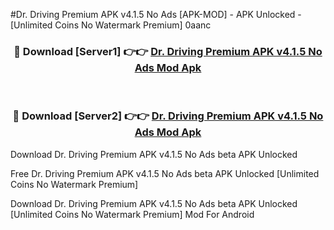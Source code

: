#Dr. Driving Premium APK v4.1.5 No Ads [APK-MOD] - APK Unlocked - [Unlimited Coins No Watermark Premium] 0aanc



<div align="center">

<h3>🔴 Download [Server1] 👉👉 <a href="https://momento.my/?title=Dr._Driving_Premium_APK_v4.1.5_No_Ads">Dr. Driving Premium APK v4.1.5 No Ads Mod Apk</a></h3><br>

<h3>🔴 Download [Server2] 👉👉 <a href="https://momento.my/?title=Dr._Driving_Premium_APK_v4.1.5_No_Ads">Dr. Driving Premium APK v4.1.5 No Ads Mod Apk</a></h3>
</div>



Download Dr. Driving Premium APK v4.1.5 No Ads beta APK Unlocked

Free Dr. Driving Premium APK v4.1.5 No Ads beta APK Unlocked [Unlimited Coins No Watermark Premium]

Download Dr. Driving Premium APK v4.1.5 No Ads beta APK Unlocked [Unlimited Coins No Watermark Premium] Mod For Android
